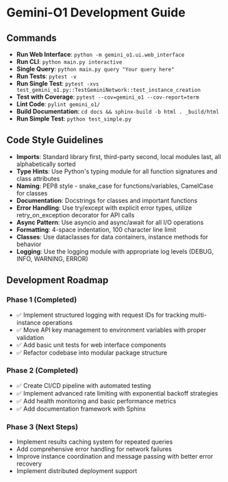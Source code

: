 # Gemini-O1 Development Guide

## Commands
- **Run Web Interface**: `python -m gemini_o1.ui.web_interface`
- **Run CLI**: `python main.py interactive`
- **Single Query**: `python main.py query "Your query here"`
- **Run Tests**: `pytest -v`
- **Run Single Test**: `pytest -xvs test_gemini_o1.py::TestGeminiNetwork::test_instance_creation`
- **Test with Coverage**: `pytest --cov=gemini_o1 --cov-report=term`
- **Lint Code**: `pylint gemini_o1/`
- **Build Documentation**: `cd docs && sphinx-build -b html . _build/html`
- **Run Simple Test**: `python test_simple.py`

## Code Style Guidelines
- **Imports**: Standard library first, third-party second, local modules last, all alphabetically sorted
- **Type Hints**: Use Python's typing module for all function signatures and class attributes
- **Naming**: PEP8 style - snake_case for functions/variables, CamelCase for classes
- **Documentation**: Docstrings for classes and important functions
- **Error Handling**: Use try/except with explicit error types, utilize retry_on_exception decorator for API calls
- **Async Pattern**: Use asyncio and async/await for all I/O operations
- **Formatting**: 4-space indentation, 100 character line limit
- **Classes**: Use dataclasses for data containers, instance methods for behavior
- **Logging**: Use the logging module with appropriate log levels (DEBUG, INFO, WARNING, ERROR)

## Development Roadmap

### Phase 1 (Completed)
- ✅ Implement structured logging with request IDs for tracking multi-instance operations
- ✅ Move API key management to environment variables with proper validation
- ✅ Add basic unit tests for web interface components
- ✅ Refactor codebase into modular package structure

### Phase 2 (Completed)
- ✅ Create CI/CD pipeline with automated testing
- ✅ Implement advanced rate limiting with exponential backoff strategies
- ✅ Add health monitoring and basic performance metrics
- ✅ Add documentation framework with Sphinx

### Phase 3 (Next Steps)
- Implement results caching system for repeated queries
- Add comprehensive error handling for network failures
- Improve instance coordination and message passing with better error recovery
- Implement distributed deployment support